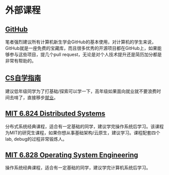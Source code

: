 # 外部课程
## [GitHub](https://github.com/)
笔者强烈建议所有计算机新生学会GitHub的基本使用，对计算机的学生来说，GitHub就是一座免费的宝藏库，而且很多优秀的开源项目都在GitHub上，如果能够参与这些项目，提几个pull request，无论是对个人技术提升还是简历加分都是非常有帮助的。
## [CS自学指南](https://csdiy.wiki)
   建议低年级同学为了打基础/探索可以学一下，高年级如果面向就业就不要浪费时间去啃了，直接移步[就业](/job)。
## [MIT 6.824 Distributed Systems](https://pdos.csail.mit.edu/6.824/)
   分布式系统经典课程，适合有一定基础的同学，建议学完操作系统后学习。该课程为MIT的研究生课程，如果你想从事基础架构/云原生，建议学习。课程配套四个lab, debug的过程非常锻炼人。
## [MIT 6.828 Operating System Engineering](https://pdos.csail.mit.edu/6.828/2021/schedule.html)
   操作系统经典课程，适合有一定基础的同学，建议学完计算机系统后学习。
